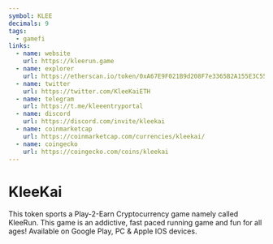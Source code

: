 ```yaml
---
symbol: KLEE
decimals: 9
tags:
  - gamefi
links:
  - name: website
    url: https://kleerun.game
  - name: explorer
    url: https://etherscan.io/token/0xA67E9F021B9d208F7e3365B2A155E3C55B27de71
  - name: twitter
    url: https://twitter.com/KleeKaiETH
  - name: telegram
    url: https://t.me/kleeentryportal
  - name: discord
    url: https://discord.com/invite/kleekai
  - name: coinmarketcap
    url: https://coinmarketcap.com/currencies/kleekai/
  - name: coingecko
    url: https://coingecko.com/coins/kleekai
---
```


# KleeKai

This token sports a Play-2-Earn Cryptocurrency game namely called KleeRun. This game is an addictive, fast paced running game and fun for all ages! Available on Google Play, PC & Apple IOS devices.
